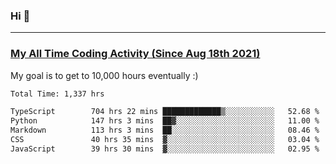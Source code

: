 ### Hi 🙂

---

### <a href="https://wakatime.com/@Eroxl">My All Time Coding Activity (Since Aug 18th 2021)</a>
My goal is to get to 10,000 hours eventually :)
<!--START_SECTION:waka-->

```txt
Total Time: 1,337 hrs

TypeScript        704 hrs 22 mins █████████████▒░░░░░░░░░░░   52.68 %
Python            147 hrs 3 mins  ██▓░░░░░░░░░░░░░░░░░░░░░░   11.00 %
Markdown          113 hrs 3 mins  ██░░░░░░░░░░░░░░░░░░░░░░░   08.46 %
CSS               40 hrs 35 mins  ▓░░░░░░░░░░░░░░░░░░░░░░░░   03.04 %
JavaScript        39 hrs 30 mins  ▓░░░░░░░░░░░░░░░░░░░░░░░░   02.95 %
```

<!--END_SECTION:waka-->
